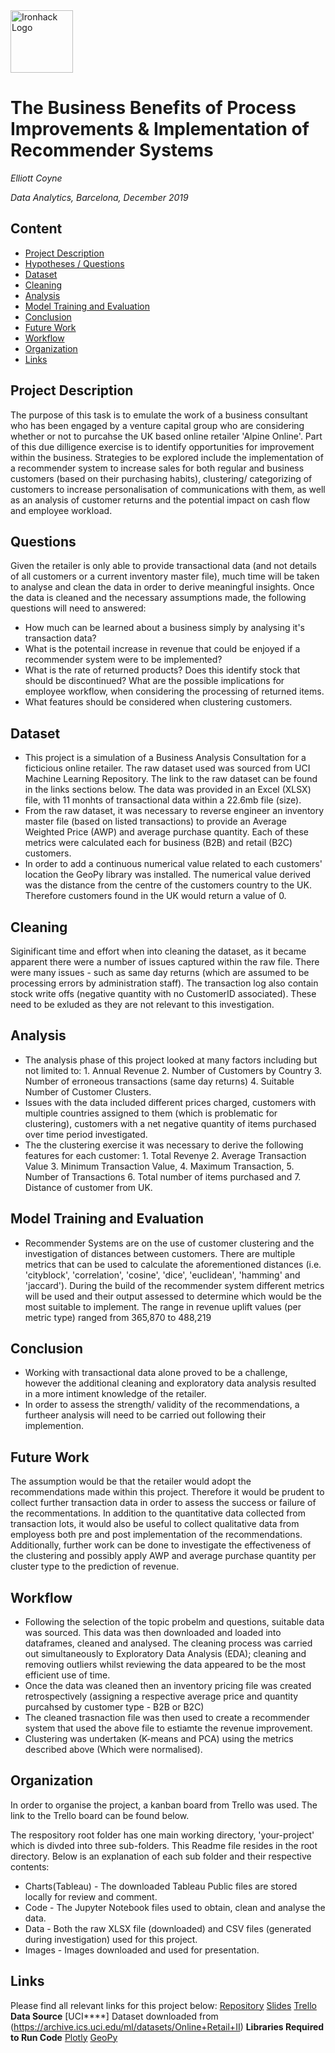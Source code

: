 <img src="https://bit.ly/2VnXWr2" alt="Ironhack Logo" width="100"/>

# The Business Benefits of Process Improvements & Implementation of Recommender Systems
*Elliott Coyne*

*Data Analytics, Barcelona, December 2019*

## Content
- [Project Description](#project-description)
- [Hypotheses / Questions](#hypotheses-questions)
- [Dataset](#dataset)
- [Cleaning](#cleaning)
- [Analysis](#analysis)
- [Model Training and Evaluation](#model-training-and-evaluation)
- [Conclusion](#conclusion)
- [Future Work](#future-work)
- [Workflow](#workflow)
- [Organization](#organization)
- [Links](#links)

## Project Description
The purpose of this task is to emulate the work of a business consultant who has been engaged by a venture capital group who are considering whether or not to purcahse the UK based online retailer 'Alpine Online'. Part of this due dilligence exercise is to identify opportunities for improvement within the business. Strategies to be explored include the implementation of a recommender system to increase sales for both regular and business customers (based on their purchasing habits), clustering/ categorizing of customers to increase personalisation of communications with them, as well as an analysis of customer returns and the potential impact on cash flow and employee workload.

## Questions
Given the retailer is only able to provide transactional data (and not details of all customers or a current inventory master file), much time will be taken to analyse and clean the data in order to derive meaningful insights. Once the data is cleaned and the necessary assumptions made, the following questions will need to answered:
* How much can be learned about a business simply by analysing it's transaction data?
* What is the potentail increase in revenue that could be enjoyed if a recommender system were to be implemented?
* What is the rate of returned products? Does this identify stock that should be discontinued? What are the possible implications for employee workflow, when considering the processing of returned items.
* What features should be considered when clustering customers.

## Dataset
* This project is a simulation of a Business Analysis Consultation for a ficticious online retailer. The raw dataset used was sourced from UCI Machine Learning Repository. The link to the raw dataset can be found in the links sections below. The data was provided in an Excel (XLSX) file, with 11 monhts of transactional data within a 22.6mb file (size).
* From the raw dataset, it was necessary to reverse engineer an inventory master file (based on listed transactions) to provide an Average Weighted Price (AWP) and average purchase quantity. Each of these metrics were calculated each for business (B2B) and retail (B2C) customers.
* In order to add a continuous numerical value related to each customers' location the GeoPy library was installed. The numerical value derived was the distance from the centre of the customers country to the UK. Therefore customers found in the UK would return a value of 0.

## Cleaning
Siginificant time and effort when into cleaning the dataset, as it became apparent there were a number of issues captured within the raw file. There were many issues - such as same day returns (which are assumed to be processing errors by administration staff). The transaction log also contain stock write offs (negative quantity with no CustomerID associated). These need to be exluded as they are not relevant to this investigation.

## Analysis
* The analysis phase of this project looked at many factors including but not limited to: 1. Annual Revenue 2. Number of Customers by Country 3. Number of erroneous transactions (same day returns) 4. Suitable Number of Customer Clusters.
* Issues with the data included different prices charged, customers with multiple countries assigned to them (which is problematic for clustering), customers with a net negative quantity of items purchased over time period investigated.
* The the clustering exercise it was necessary to derive the following features for each customer: 1. Total Revenye 2. Average Transaction Value 3. Minimum Transaction Value, 4. Maximum Transaction, 5. Number of Transactions 6. Total number of items purchased and 7. Distance of customer from UK.

## Model Training and Evaluation
* Recommender Systems are on the use of customer clustering and the investigation of distances between customers. There are multiple metrics that can be used to calculate the aforementioned distances (i.e. 'cityblock', 'correlation', 'cosine', 'dice', 'euclidean', 'hamming' and 'jaccard'). During the build of the recommender system different metrics will be used and their output assessed to determine which would be the most suitable to implement. The range in revenue uplift values (per metric type) ranged from 365,870 to 488,219

## Conclusion
* Working with transactional data alone proved to be a challenge, however the additional cleaning and exploratory data analysis resulted in a more intiment knowledge of the retailer.
* In order to assess the strength/ validity of the recommendations, a furtheer analysis will need to be carried out following their implemention.

## Future Work
The assumption would be that the retailer would adopt the recommendations made within this project. Therefore it would be prudent to collect further transaction data in order to assess the success or failure of the recommentations. In addition to the quantitative data collected from transaction lots, it would also be useful to collect qualitative data from employess both pre and post implementation of the recommendations. Additionally, further work can be done to investigate the effectiveness of the clustering and possibly apply AWP and average purchase quantity per cluster type to the prediction of revenue. 

## Workflow
* Following the selection of the topic probelm and questions, suitable data was sourced. This data was then downloaded and loaded into dataframes, cleaned and analysed. The cleaning process was carried out simultaneously to Exploratory Data Analysis (EDA); cleaning and removing outliers whilst reviewing the data appeared to be the most efficient use of time.
* Once the data was cleaned then an inventory pricing file was created retrospectively (assigning a respective average price and quantity purcahsed by customer type - B2B or B2C)
* The cleaned trasnaction file was then used to create a recommender system that used the above file to estiamte the revenue improvement.
* Clustering was undertaken (K-means and PCA) using the metrics described above (Which were normalised).

## Organization
In order to organise the project, a kanban board from Trello was used. The link to the Trello board can be found below.

The respository root folder has one main working directory, 'your-project' which is divded into three sub-folders. This Readme file resides in the root directory. Below is an explanation of each sub folder and their respective contents:
* Charts(Tableau) - The downloaded Tableau Public files are stored locally for review and comment.
* Code - The Jupyter Notebook files used to obtain, clean and analyse the data.
* Data - Both the raw XLSX file (downloaded) and CSV files (generated during investigation) used for this project.
* Images - Images downloaded and used for presentation.

## Links
Please find all relevant links for this project below:
[Repository](https://github.com/tristar82/Project-Week-8-Final-Project)
[Slides](https://docs.google.com/presentation/d/1GSYmX9WHKzriCXHyuFMpeT_GYxb0U7cIRgJcrQmdu30/edit?usp=sharing)
[Trello](https://trello.com/b/3icjIHgb/final-project-ironhack-bcn)
**Data Source**
[UCI****] Dataset downloaded from (https://archive.ics.uci.edu/ml/datasets/Online+Retail+II)
**Libraries Required to Run Code**
[Plotly](https://plot.ly/python/v3/ipython-notebooks/cufflinks/)
[GeoPy](https://geopy.readthedocs.io/en/stable/)

